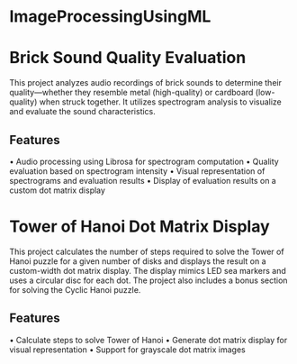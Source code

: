 # ImageProcessingUsingML
# Brick Sound Quality Evaluation

This project analyzes audio recordings of brick sounds to determine their quality—whether they resemble metal (high-quality) or cardboard (low-quality) when struck together. It utilizes spectrogram analysis to visualize and evaluate the sound characteristics.

## Features

•⁠  ⁠Audio processing using Librosa for spectrogram computation
•⁠  ⁠Quality evaluation based on spectrogram intensity
•⁠  ⁠Visual representation of spectrograms and evaluation results
•⁠  ⁠Display of evaluation results on a custom dot matrix display

# Tower of Hanoi Dot Matrix Display

This project calculates the number of steps required to solve the Tower of Hanoi puzzle for a given number of disks and displays the result on a custom-width dot matrix display. The display mimics LED sea markers and uses a circular disc for each dot. The project also includes a bonus section for solving the Cyclic Hanoi puzzle.

## Features

•⁠  ⁠Calculate steps to solve Tower of Hanoi
•⁠  ⁠Generate dot matrix display for visual representation
•⁠  ⁠Support for grayscale dot matrix images
